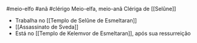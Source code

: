 #meio-elfo #anã #clérigo 
Meio-elfa, meio-anã
Clériga de [[Selûne]]

- Trabalha no [[Templo de Selûne de Esmeltaran]]
- [[Assassinato de Sveda]]
- Está no [[Templo de Kelemvor de Esmeltaran]], após sua ressurreição
